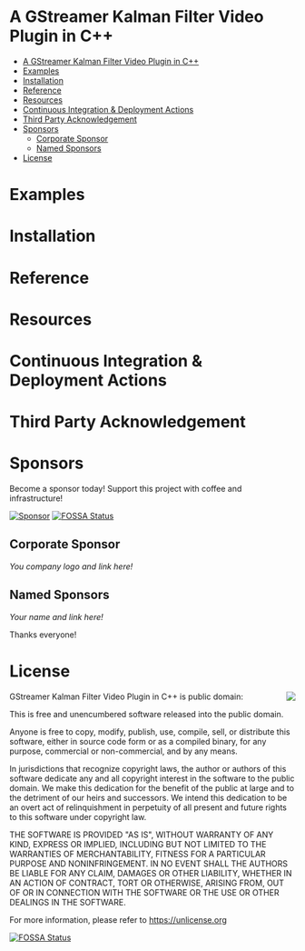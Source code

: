 # A GStreamer Kalman Filter Video Plugin in C++

- [A GStreamer Kalman Filter Video Plugin in C++](#a-gstreamer-kalman-filter-video-plugin-in-c)
- [Examples](#examples)
- [Installation](#installation)
- [Reference](#reference)
- [Resources](#resources)
- [Continuous Integration \& Deployment Actions](#continuous-integration--deployment-actions)
- [Third Party Acknowledgement](#third-party-acknowledgement)
- [Sponsors](#sponsors)
  - [Corporate Sponsor](#corporate-sponsor)
  - [Named Sponsors](#named-sponsors)
- [License](#license)

# Examples

# Installation

# Reference

# Resources

# Continuous Integration & Deployment Actions

# Third Party Acknowledgement

# Sponsors

Become a sponsor today! Support this project with coffee and infrastructure!

[![Sponsor](https://img.shields.io/badge/Support-Sponsor-brightgreen)](http://paypal.me/francoiscarouge)
[![FOSSA Status](https://app.fossa.com/api/projects/git%2Bgithub.com%2FFrancoisCarouge%2FGstKalman.svg?type=shield)](https://app.fossa.com/projects/git%2Bgithub.com%2FFrancoisCarouge%2FGstKalman?ref=badge_shield)

## Corporate Sponsor

*You company logo and link here!*

## Named Sponsors

*Your name and link here!*

Thanks everyone!

# License

<img align="right" src="http://opensource.org/trademarks/opensource/OSI-Approved-License-100x137.png">

GStreamer Kalman Filter Video Plugin in C++ is public domain:

This is free and unencumbered software released into the public domain.

Anyone is free to copy, modify, publish, use, compile, sell, or
distribute this software, either in source code form or as a compiled
binary, for any purpose, commercial or non-commercial, and by any
means.

In jurisdictions that recognize copyright laws, the author or authors
of this software dedicate any and all copyright interest in the
software to the public domain. We make this dedication for the benefit
of the public at large and to the detriment of our heirs and
successors. We intend this dedication to be an overt act of
relinquishment in perpetuity of all present and future rights to this
software under copyright law.

THE SOFTWARE IS PROVIDED "AS IS", WITHOUT WARRANTY OF ANY KIND,
EXPRESS OR IMPLIED, INCLUDING BUT NOT LIMITED TO THE WARRANTIES OF
MERCHANTABILITY, FITNESS FOR A PARTICULAR PURPOSE AND NONINFRINGEMENT.
IN NO EVENT SHALL THE AUTHORS BE LIABLE FOR ANY CLAIM, DAMAGES OR
OTHER LIABILITY, WHETHER IN AN ACTION OF CONTRACT, TORT OR OTHERWISE,
ARISING FROM, OUT OF OR IN CONNECTION WITH THE SOFTWARE OR THE USE OR
OTHER DEALINGS IN THE SOFTWARE.

For more information, please refer to <https://unlicense.org>

[![FOSSA Status](https://app.fossa.com/api/projects/git%2Bgithub.com%2FFrancoisCarouge%2FGstKalman.svg?type=large)](https://app.fossa.com/projects/git%2Bgithub.com%2FFrancoisCarouge%2FGstKalman?ref=badge_large)